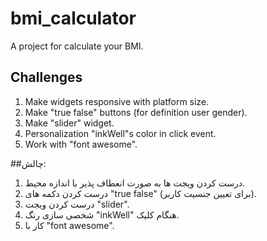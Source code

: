 # bmi_calculator

A project for calculate your BMI. 

## Challenges

1. Make widgets responsive with platform size. 
2. Make "true false" buttons (for definition user gender).
3. Make "slider" widget.
4. Personalization "inkWell"s color in click event.
5. Work with "font awesome".

##چالش:

1. درست کردن ویجت ها به صورت انعطاف پذیر با اندازه محیط.
2. درست کردن دکمه های "true false" (برای تعیین جنسیت کاربر).
3. درست کردن ویجت	 "slider".
4. شخصی سازی رنگ "inkWell" هنگام کلیک.
5. کار با "font awesome".
